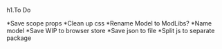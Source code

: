 h1.To Do

*Save scope props
*Clean up css
*Rename Model to ModLibs?
*Name model
*Save WIP to browser store
*Save json to file
*Split js to separate package
